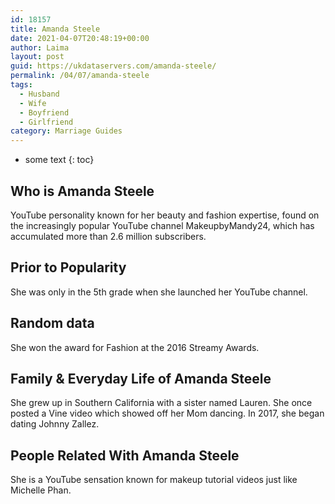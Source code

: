 ```yaml
---
id: 18157
title: Amanda Steele
date: 2021-04-07T20:48:19+00:00
author: Laima
layout: post
guid: https://ukdataservers.com/amanda-steele/
permalink: /04/07/amanda-steele
tags:
  - Husband
  - Wife
  - Boyfriend
  - Girlfriend
category: Marriage Guides
---
```


* some text
{: toc}


## Who is Amanda Steele
                  
                  
                  
YouTube personality known for her beauty and fashion expertise, found on the increasingly popular YouTube channel MakeupbyMandy24, which has accumulated more than 2.6 million subscribers.
                  
              
            
              
            
                
                
                
## Prior to Popularity
                  
                  
                  
She was only in the 5th grade when she launched her YouTube channel.
                  
              
            
              
            
                
                
                
## Random data
                  
                  
                  
She won the award for Fashion at the 2016 Streamy Awards.
                  
              
            
              
            
                
                
                
## Family & Everyday Life of Amanda Steele
                  
                  
                  
She grew up in Southern California with a sister named Lauren. She once posted a Vine video which showed off her Mom dancing. In 2017, she began dating Johnny Zallez. 
                  
              
            
              
            
                
                
                
## People Related With Amanda Steele
                  
                  
                  
She is a YouTube sensation known for makeup tutorial videos just like Michelle Phan.
                  
              
            
              
            
                
              
            
              
              
            
            
              
            
          
          
          